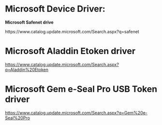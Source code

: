 # Microsoft Device Driver: 

<p style="margin-left:0px;text-align:justify;font-weight:bold;"><b></b>Microsoft Safenet drive</b></p>
https://www.catalog.update.microsoft.com/Search.aspx?q=safenet

# Microsoft Aladdin Etoken driver 
https://www.catalog.update.microsoft.com/Search.aspx?q=Aladdin%20Etoken

# Microsoft Gem e-Seal Pro USB Token driver 
https://www.catalog.update.microsoft.com/Search.aspx?q=Gem%20e-Seal%20Pro

